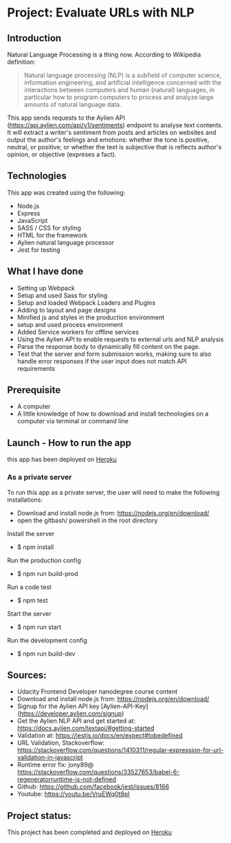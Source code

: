 # Project: Evaluate URLs with NLP

## Introduction
Natural Language Processing is a thing now.  According to Wikipedia definition:

> Natural language processing (NLP) is a subfield of computer science, information engineering, and artificial intelligence
concerned with the interactions between computers and human (natural) languages, in particular how to program computers to
process and analyze large amounts of natural language data.

This app sends requests to the Aylien API (https://api.aylien.com/api/v1/sentiments)  endpoint to analyse text contents. It will extract a writer's sentiment from posts and articles on websites and output the author's feelings and emotions: 
whether the tone is positive, neutral, or positive; or whether the text is subjective that is reflects author's opinion, or objective (expreses a fact).

## Technologies

This app was created using the following:
* Node.js
* Express
* JavaScript
* SASS / CSS for styling
* HTML for the framework
* Aylien natural language processor
* Jest for testing

## What I have done

- Setting up Webpack
- Setup and used Sass for styling
- Setup and loaded Webpack Loaders and Plugins
- Adding to layout and page designs
- Minified js and styles in the production environment
- setup and used process environment
- Added Service workers for offline services
- Using the Aylien API to enable requests to external urls and NLP analysis
- Parse the response body to dynamically fill content on the page.
- Test that the server and form submission works, making sure to also handle error responses if the user input does not match API requirements

## Prerequisite

* A computer
* A little knowledge of how to download and install technologies on a computer via terminal or command line

## Launch - How to run the app
this app has been deployed on [Heroku](https://evaluate-newsnlp.herokuapp.com/)
### As a private server
To run this app as a private server, the user will need to make the following installations:
* Download and install node.js from: https://nodejs.org/en/download/
* open the gitbash/ powershell in the root directory

Install the server
* $ npm install

Run the production config
* $ npm run build-prod

Run a code test
* $ npm test

Start the server
* $ npm run start

Run the development config
* $ npm run build-dev

## Sources:
- Udacity Frontend Developer nanodegree course content
- Download and install node.js from: https://nodejs.org/en/download/
- Signup for the Aylien API key [Aylien-API-Key] (https://developer.aylien.com/signup)
- Get the Aylien NLP API and get started at: https://docs.aylien.com/textapi/#getting-started
- Validation at:  https://jestjs.io/docs/en/expect#tobedefined
- URL Validation, Stackoverflow: https://stackoverflow.com/questions/1410311/regular-expression-for-url-validation-in-javascript
- Runtime error fix: jony89@ https://stackoverflow.com/questions/33527653/babel-6-regeneratorruntime-is-not-defined
- Github: https://github.com/facebook/jest/issues/8166
- Youtube: https://youtu.be/VruEWq0t8pI

## Project status:
This project has been completed and deployed on [Heroku](https://evaluate-newsnlp.herokuapp.com/) 